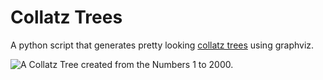 # Collatz Trees
 A python script that generates pretty looking [collatz trees](https://en.wikipedia.org/wiki/Collatz_conjecture) using graphviz.
 
![A Collatz Tree created from the Numbers 1 to 2000.](https://github.com/emma-bach/collatz-trees/blob/main/output/collatz-tree-2000.gv.svg)
